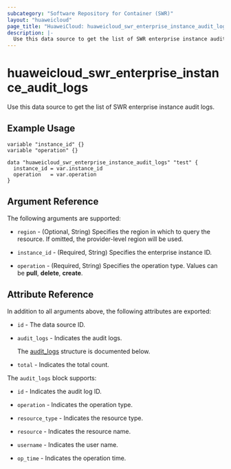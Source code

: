 ```yaml
---
subcategory: "Software Repository for Container (SWR)"
layout: "huaweicloud"
page_title: "HuaweiCloud: huaweicloud_swr_enterprise_instance_audit_logs"
description: |-
  Use this data source to get the list of SWR enterprise instance audit logs.
---
```


# huaweicloud_swr_enterprise_instance_audit_logs

Use this data source to get the list of SWR enterprise instance audit logs.

## Example Usage

```hcl
variable "instance_id" {}
variable "operation" {}

data "huaweicloud_swr_enterprise_instance_audit_logs" "test" {
  instance_id = var.instance_id
  operation   = var.operation
}
```

## Argument Reference

The following arguments are supported:

* `region` - (Optional, String) Specifies the region in which to query the resource.
  If omitted, the provider-level region will be used.

* `instance_id` - (Required, String) Specifies the enterprise instance ID.

* `operation` - (Required, String) Specifies the operation type.
  Values can be **pull**, **delete**, **create**.

## Attribute Reference

In addition to all arguments above, the following attributes are exported:

* `id` - The data source ID.

* `audit_logs` - Indicates the audit logs.

  The [audit_logs](#audit_logs_struct) structure is documented below.

* `total` - Indicates the total count.

<a name="audit_logs_struct"></a>
The `audit_logs` block supports:

* `id` - Indicates the audit log ID.

* `operation` - Indicates the operation type.

* `resource_type` - Indicates the resource type.

* `resource` - Indicates the resource name.

* `username` - Indicates the user name.

* `op_time` - Indicates the operation time.
